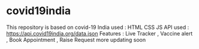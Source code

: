 # covid19india
This repository is based on covid-19 India 
used : HTML CSS JS
API used : https://api.covid19india.org/data.json
Features : Live Tracker , Vaccine alert , Book Appointment , Raise Request more updating soon
